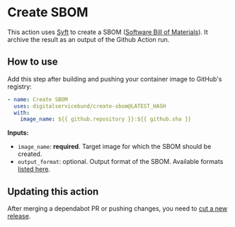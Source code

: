 # Create SBOM

This action uses [Syft](https://github.com/anchore/syft) to create a SBOM ([Software Bill of Materials](https://en.wikipedia.org/wiki/Software_supply_chain)). It archive the result as an output of the Github Action run.

## How to use

Add this step after building and pushing your container image to GitHub's registry:

```yaml
- name: Create SBOM
  uses: digitalservicebund/create-sbom@LATEST_HASH
  with:
    image_name: ${{ github.repository }}:${{ github.sha }}
```

**Inputs:**
- `image_name`: **required**. Target image for which the SBOM should be created.
- `output_format`: optional. Output format of the SBOM. Available formats [listed here](https://github.com/anchore/syft?tab=readme-ov-file#output-formats).

## Updating this action

After merging a dependabot PR or pushing changes, you need to [cut a new release](https://docs.github.com/en/repositories/releasing-projects-on-github/managing-releases-in-a-repository).
